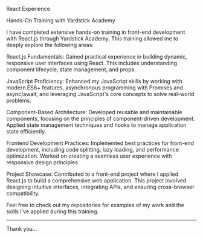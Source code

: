 React Experience

Hands-On Training with Yardstick Academy

I have completed extensive hands-on training in front-end development with React.js through Yardstick Academy. This training allowed me to deeply explore the following areas:

React.js Fundamentals: Gained practical experience in building dynamic, responsive user interfaces using React. This includes understanding component lifecycle, state management, and props.

JavaScript Proficiency: Enhanced my JavaScript skills by working with modern ES6+ features, asynchronous programming with Promises and async/await, and leveraging JavaScript's core concepts to solve real-world problems.

Component-Based Architecture: Developed reusable and maintainable components, focusing on the principles of component-driven development. Applied state management techniques and hooks to manage application state efficiently.

Frontend Development Practices: Implemented best practices for front-end development, including code splitting, lazy loading, and performance optimization. Worked on creating a seamless user experience with responsive design principles.

Project Showcase: Contributed to a front-end project where I applied React.js to build a comprehensive web application. This project involved designing intuitive interfaces, integrating APIs, and ensuring cross-browser compatibility.

Feel free to check out my repositories for examples of my work and the skills I’ve applied during this training.

---
Thank you...
